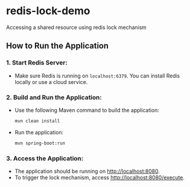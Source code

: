 # redis-lock-demo
Accessing a shared resource using redis lock mechanism

## How to Run the Application

### 1. Start Redis Server:
- Make sure Redis is running on `localhost:6379`. You can install Redis locally or use a cloud service.

### 2. Build and Run the Application:
- Use the following Maven command to build the application:

    ```bash
    mvn clean install
    ```

- Run the application:

    ```bash
    mvn spring-boot:run
    ```

### 3. Access the Application:
- The application should be running on [http://localhost:8080](http://localhost:8080).
- To trigger the lock mechanism, access [http://localhost:8080/execute](http://localhost:8080/execute).


